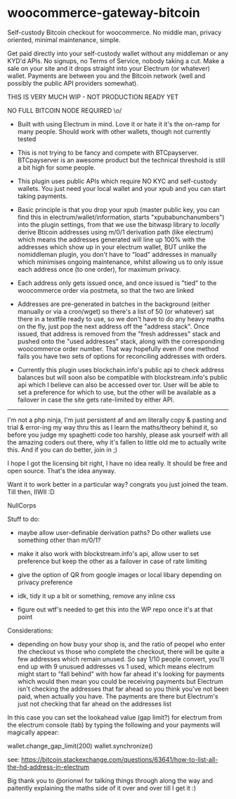 # woocommerce-gateway-bitcoin
Self-custody Bitcoin checkout for woocommerce. No middle man, privacy oriented, minimal maintenance, simple.

Get paid directly into your self-custody wallet without any middleman or any KYD'd APIs.
No signups, no Terms of Service, nobody taking a cut. Make a sale on your site and it drops straight into 
your Electrum (or whatever) wallet. Payments are between you and the Bitcoin network (well and possibly
the public API providers somewhat).

THIS IS VERY MUCH WIP - NOT PRODUCTION READY YET

NO FULL BITCOIN NODE REQUIRED \o/


- Built with using Electrum in mind. Love it or hate it it's the on-ramp for many people. Should work with other wallets, though
not currently tested

- This is not trying to be fancy and compete with BTCpayserver. BTCpayserver is an awesome product but the technical
threshold is still a bit high for some people.

- This plugin uses public APIs which require NO KYC and self-custody wallets. You just need your local wallet and your xpub
and you can start taking payments.

- Basic principle is that you drop your xpub (master public key, you can find this in electrum/wallet/information, starts
"xpubabunchanumbers") into the plugin settings, from that we use the bitwasp library to *locally* derive Bticoin addresses
using m/0/1 derivation path (like electrum) which means the addresses generated will line up 100% with the addresses
which show up in your electrum wallet, BUT unlike the nomiddleman plugin, you don't have to "load" addresses in manually which
minimises ongoing maintenance, whilst allowing us to only issue each address once (to one order), for maximum privacy.

- Each address only gets issued once, and once issued is "tied" to the woocommerce order via postmeta, so that the two are linked

- Addresses are pre-generated in batches in the background  (either manually or via a cron/wget) so there's a list of 50 (or whatever)
sat there in a textfile ready to use, so we don't have to do any heavy maths on the fly, just pop the next address off the "address stack".
Once issued, that address is removed from the "fresh addresses" stack and pushed onto the "used addresses" stack, along with the
corresponding woocommerce order number. That way hopefully even if one method fails you have two sets of options for reconciling addresses
with orders.

- Currently this plugin uses blockchain.info's public api to check address balances but will soon also be compatible with blockstream.info's
public api which I believe can also be accessed over tor. User will be able to set a preference for which to use, but the other will be available
as a failover in case the site gets rate-limited by either API.


-----------------------------

I'm not a php ninja, I'm just persistent af and am literally copy & pasting and trial & error-ing my way thru this as I learn the maths/theory
behind it, so before you judge my spaghetti code too harshly, please ask yourself with all the amazing coders out there, why it's fallen to little
old me to actually write this. And if you can do better, join in ;)

I hope I got the licensing bit right, I have no idea really. It should be free and open source. That's the idea anyway.

Want it to work better in a particular way? congrats you just joined the team. Till then, IIWII :D


NullCorps






Stuff to do:

- maybe allow user-definable derivation paths? Do other wallets use something other than m/0/1?

- make it also work with blockstream.info's api, allow user to set preference but keep the other as a failover in case of rate limiting

- give the option of QR from google images or local libary depending on privacy preference

- idk, tidy it up a bit or something, remove any inline css

- figure out wtf's needed to get this into the WP repo once it's at that point


Considerations:


- depending on how busy your shop is, and the ratio of peopel who enter the checkout vs those who complete the checkout, there will be quite a few addresses
which remain unused. So say 1/10 people convert, you'll end up with 9 unusued addresses vs 1 used, which means electrum might start to "fall behind" with how
far ahead it's looking for payments which would then mean you could be receiving payments but Electrum isn't checking the addresses that far ahead so you think
you've not been paid, when actually you have. The payments are there but Electrum's just not checking that far ahead on the addresses list

In this case you can set the lookahead value (gap limit?) for electrum from the electrum console (tab) by typing the following and your payments will magically
appear:

wallet.change_gap_limit(200)
wallet.synchronize()

see: https://bitcoin.stackexchange.com/questions/63641/how-to-list-all-the-hd-address-in-electrum


  


Big thank you to @orionwl for talking things through along the way and paitently explaining the maths side of it over and over till I get it :)


